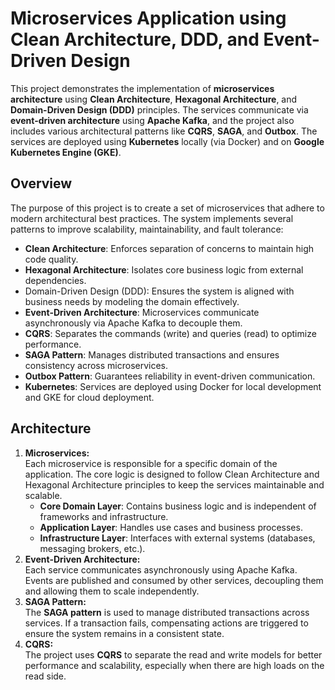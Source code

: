 # Microservices Application using Clean Architecture, DDD, and Event-Driven Design
This project demonstrates the implementation of **microservices architecture** using **Clean Architecture**, **Hexagonal Architecture**,
and **Domain-Driven Design (DDD)** principles. The services communicate via **event-driven architecture** using **Apache Kafka**,
and the project also includes various architectural patterns like **CQRS**, **SAGA**, and **Outbox**.
The services are deployed using **Kubernetes** locally (via Docker) and on **Google Kubernetes Engine (GKE)**.

## Overview
The purpose of this project is to create a set of microservices that adhere to modern architectural best practices.
The system implements several patterns to improve scalability, maintainability, and fault tolerance:
- **Clean Architecture**: Enforces separation of concerns to maintain high code quality.
- **Hexagonal Architecture**: Isolates core business logic from external dependencies.
- Domain-Driven Design (DDD): Ensures the system is aligned with business needs by modeling the domain effectively.
- **Event-Driven Architecture**: Microservices communicate asynchronously via Apache Kafka to decouple them.
- **CQRS**: Separates the commands (write) and queries (read) to optimize performance.
- **SAGA Pattern**: Manages distributed transactions and ensures consistency across microservices.
- **Outbox Pattern**: Guarantees reliability in event-driven communication.
- **Kubernetes**: Services are deployed using Docker for local development and GKE for cloud deployment.

## Architecture
1. **Microservices:**  
   Each microservice is responsible for a specific domain of the application. 
   The core logic is designed to follow Clean Architecture and Hexagonal Architecture principles to keep the services maintainable and scalable.
   - **Core Domain Layer**: Contains business logic and is independent of frameworks and infrastructure.
   - **Application Layer**: Handles use cases and business processes.
   - **Infrastructure Layer**: Interfaces with external systems (databases, messaging brokers, etc.).
2. **Event-Driven Architecture:**  
   Each service communicates asynchronously using Apache Kafka. Events are published and consumed by other services, 
   decoupling them and allowing them to scale independently.
3. **SAGA Pattern:**  
   The **SAGA pattern** is used to manage distributed transactions across services.
   If a transaction fails, compensating actions are triggered to ensure the system remains in a consistent state.
4. **CQRS:**  
   The project uses **CQRS** to separate the read and write models for better performance and scalability, especially when there are high loads on the read side.

